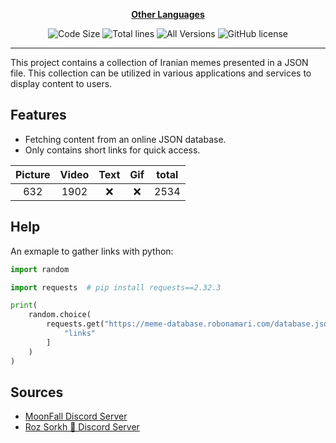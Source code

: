 <div align="center">

[**Other Languages**](.github/README/)

</div>

<p align="center">
    <img src="https://img.shields.io/github/languages/code-size/robonamari/meme-database?style=flat" alt="Code Size">
    <img src="https://tokei.rs/b1/github/robonamari/meme-database?style=flat" alt="Total lines">
    <img src="https://img.shields.io/badge/all%20languages-all%20Versions-blue" alt="All Versions">
    <img src="https://img.shields.io/github/license/robonamari/meme-database" alt="GitHub license">
</p>

---

This project contains a collection of Iranian memes presented in a JSON file. This collection can be utilized in various applications and services to display content to users.

## Features

- Fetching content from an online JSON database.
- Only contains short links for quick access.

| Picture | Video | Text | Gif | total |
| :-----: | :---: | :--: | :-: | :---: |
|   632   | 1902  | :x:  | :x: | 2534  |

## Help

An exmaple to gather links with python:

```python
import random

import requests  # pip install requests==2.32.3

print(
    random.choice(
        requests.get("https://meme-database.robonamari.com/database.json").json()[
            "links"
        ]
    )
)
```

## Sources

- [MoonFall Discord Server](https://discord.gg/BsaC3QgEQz)
- [Roz Sorkh 🌹 Discord Server](https://discord.gg/a7jbGR99bW)
